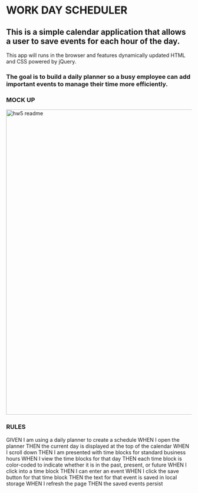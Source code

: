 # WORK DAY SCHEDULER 

## This is a simple calendar application that allows a user to save events for each hour of the day. 
This app will runs in the browser and features dynamically updated HTML and CSS powered by jQuery.

### The goal is to build a daily planner so a busy employee can add important events  to manage their time more efficiently. 


### MOCK UP

<img width="830" alt="hw5 readme" src="https://user-images.githubusercontent.com/119267074/213379180-cc0833a5-26c1-48eb-bde8-d5fec90fa0ca.png">


### RULES

GIVEN I am using a daily planner to create a schedule
WHEN I open the planner
THEN the current day is displayed at the top of the calendar
WHEN I scroll down
THEN I am presented with time blocks for standard business hours
WHEN I view the time blocks for that day
THEN each time block is color-coded to indicate whether it is in the past, present, or future
WHEN I click into a time block
THEN I can enter an event
WHEN I click the save button for that time block
THEN the text for that event is saved in local storage
WHEN I refresh the page
THEN the saved events persist
